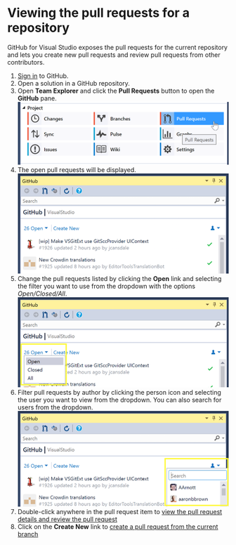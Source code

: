 # Viewing the pull requests for a repository

GitHub for Visual Studio exposes the pull requests for the current repository and lets you create new pull requests and review pull requests from other contributors.

1. [Sign in](../getting-started/authenticating-to-github.md) to GitHub.
2. Open a solution in a GitHub repository.
3. Open **Team Explorer** and click the **Pull Requests** button to open the **GitHub** pane.
![Pull Requests button in the Team Explorer pane](images/pull-requests-button2.png)
4. The open pull requests will be displayed.
![Pull requests in the GitHub pane](images/pull-request-list-view.png)
5. Change the pull requests listed by clicking the **Open** link and selecting the filter you want to use from the dropdown with the options *Open/Closed/All*.
![Pull requests status dropdown filter](images/pull-request-list-filter.png)
6. Filter pull requests by author by clicking the person icon and selecting the user you want to view from the dropdown. You can also search for users from the dropdown.
![Pull requests assignable user dropdown filter](images/pull-request-assignable-user.png)
7. Double-click anywhere in the pull request item to [view the pull request details and review the pull request](reviewing-a-pull-request-in-visual-studio.md)
8. Click on the **Create New** link to [create a pull request from the current branch](creating-a-pull-request.md)
